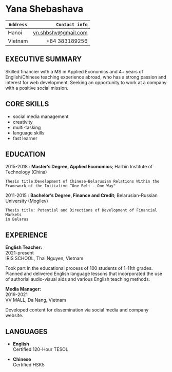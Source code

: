 Yana Shebashava
============

`Address`       |      `Contact info`        
--------------- |-------------------:
Hanoi           | yn.shbshv@gmail.com 
Vietnam         | +84 383189256      
 
EXECUTIVE SUMMARY
---------
Skilled financier with a MS in Applied Economics and 4+ years of English/Chinese teaching experience abroad, who has a strong passion and interest for web development. Seeking an opportunity to work at a company with a positive social mission.

CORE SKILLS
---------
* social media management
* creativity
* multi-tasking
* language skills
* fast learner

EDUCATION
---------

2015-2018
:   **Master’s Degree, Applied Economics**; Harbin Institute of Technology (China)

    Thesis title:Development of Chinese-Belarusian Relations Within the
    Framework of the Initiative “One Belt — One Way"

2011-2015
:   **Bachelor’s Degree, Finance and Credit**; Belarusian-Russian University (Mogilev)

    Thesis title: Potential and Directions of Development of Financial Markets
    in Belarus

EXPERIENCE
----------

**English Teacher:**  
2021-present    
IRIS SCHOOL, Thai Nguyen, Vietnam

Took part in the educational process of 100 students of 1-11th grades. Planned and delivered English language lessons that incorporated the use of authorial audio-visual aids and various English teaching methods.  

**Media Manager:**    
2019-2021  
VV MALL, Da Nang, Vietnam    

Developed content for dissemination via social media and company website.

LANGUAGES
--------------------
* **English**  
Certified 120-Hour TESOL  

* **Chinese**  
Certified HSK5 
